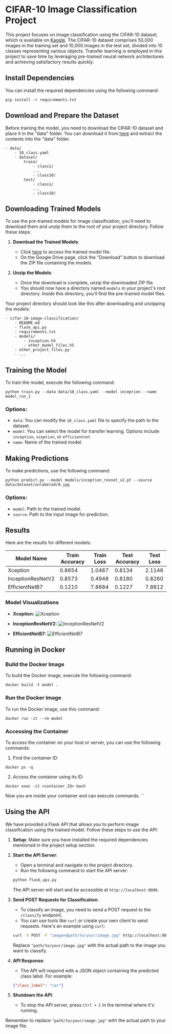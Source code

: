 
# CIFAR-10 Image Classification Project

This project focuses on image classification using the CIFAR-10 dataset, which is available on [Kaggle](https://www.kaggle.com/datasets/swaroopkml/cifar10-pngs-in-folders). The CIFAR-10 dataset comprises 50,000 images in the training set and 10,000 images in the test set, divided into 10 classes representing various objects. Transfer learning is employed in this project to save time by leveraging pre-trained neural network architectures and achieving satisfactory results quickly.

## Install Dependencies
You can install the required dependencies using the following command:

```shell
pip install -r requirements.txt
```

## Download and Prepare the Dataset
Before training the model, you need to download the CIFAR-10 dataset and place it in the "data" folder. You can download it from [here](https://www.kaggle.com/datasets/swaroopkml/cifar10-pngs-in-folders) and extract the contents into the "data" folder.

```plaintext
- data/
    - 10_class.yaml
    - dataset/
        train/
            - class1/
            ...
            - class10/
        test/
            - class1/
            ...
            - class10/
```


## Downloading Trained Models

To use the pre-trained models for image classification, you'll need to download them and unzip them to the root of your project directory. Follow these steps:

1. **Download the Trained Models**:
   - Click [here](https://drive.google.com/file/d/1Tz6lCzBTNwdp_5-n7WkeoydXZaUgGrzf/view?usp=sharing) to access the trained model file.
   - On the Google Drive page, click the "Download" button to download the ZIP file containing the models.

2. **Unzip the Models**:
   - Once the download is complete, unzip the downloaded ZIP file.
   - You should now have a directory named `models` in your project's root directory. Inside this directory, you'll find the pre-trained model files.

Your project directory should look like this after downloading and unzipping the models:

```plaintext
- cifar-10-image-classification/
    - README.md
    - flask_api.py
    - requirements.txt
    - models/
        - inception.h5
        - other_model_files.h5
    - other_project_files.py
    - ...
```


## Training the Model
To train the model, execute the following command:

```shell
python train.py --data data/10_class.yaml --model inception --name model_run_1
```

### Options:
- `data`: You can modify the `10_class.yaml` file to specify the path to the dataset.
- `model`: You can select the model for transfer learning. Options include `inception`, `xception`, or `efficientnet`.
- `name`: Name of the trained model.

## Making Predictions
To make predictions, use the following command:

```shell
python predict.py --model models/inception_resnet_v2.pt --source data/dataset/unlabeled/0.jpg
```

### Options:
- `model`: Path to the trained model.
- `source`: Path to the input image for prediction.

## Results
Here are the results for different models:

| Model Name         | Train Accuracy | Train Loss | Test Accuracy | Test Loss |
| ------------------ | -------------- | ---------- | ------------- | --------- |
| Xception           | 0.8654         | 1.0467     | 0.8134        | 2.1146    |
| InceptionResNetV2 | 0.8573         | 0.4948     | 0.8180        | 0.8260    |
| EfficientNetB7    | 0.1210         | 7.8884     | 0.1227        | 7.8812    |

### Model Visualizations

- **Xception:**
![Xception](images/AccVal_acc_LossVal_loss_xception.png)

- **InceptionResNetV2:**
![InceptionResNetV2](images/AccVal_acc_LossVal_loss_inception.png)

- **EfficientNetB7:**
![EfficientNetB7](images/AccVal_acc_LossVal_loss_efficientnet.png)

## Running in Docker

### Build the Docker Image
To build the Docker image, execute the following command:

```shell
docker build -t model .
```

### Run the Docker Image
To run the Docker image, use this command:

```shell
docker run -it --rm model
```

### Accessing the Container
To access the container on your host or server, you can use the following commands:

1. Find the container ID:

```shell
docker ps -q
```

2. Access the container using its ID:

```shell
docker exec -it <container_ID> bash
```

Now you are inside your container and can execute commands.
``
## Using the API

We have provided a Flask API that allows you to perform image classification using the trained model. Follow these steps to use the API:

1. **Setup**: Make sure you have installed the required dependencies mentioned in the project setup section.

2. **Start the API Server**:
    - Open a terminal and navigate to the project directory.
    - Run the following command to start the API server:

    ```bash
    python flask_api.py
    ```

    The API server will start and be accessible at `http://localhost:8080`.

3. **Send POST Requests for Classification**:
    - To classify an image, you need to send a POST request to the `/classify` endpoint.
    - You can use tools like `curl` or create your own client to send requests. Here's an example using `curl`:

    ```bash
    curl -X POST -F "image=@path/to/your/image.jpg" http://localhost:8080/classify
    ```

    Replace `"path/to/your/image.jpg"` with the actual path to the image you want to classify.

4. **API Response**:
    - The API will respond with a JSON object containing the predicted class label. For example:

    ```json
    {"class_label": "car"}
    ```

5. **Shutdown the API**:
    - To stop the API server, press `Ctrl + C` in the terminal where it's running.

Remember to replace `"path/to/your/image.jpg"` with the actual path to your image file.